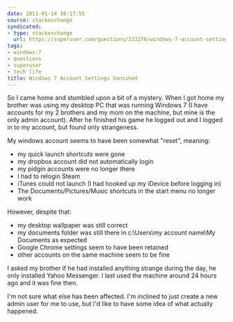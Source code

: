 ```yaml
---
date: 2011-01-14 16:17:55
source: stackexchange
syndicated:
- type: stackexchange
  url: https://superuser.com/questions/233276/windows-7-account-settings-vanished
tags:
- windows-7
- questions
- superuser
- tech life
title: Windows 7 Account Settings Vanished
---
```


So I came home and stumbled upon a bit of a mystery. When I got home my brother was using my desktop PC that was running Windows 7 (I have accounts for my 2 brothers and my mom on the machine, but mine is the only admin account). After he finished his game he logged out and I logged in to my account, but found only strangeness. 

My windows account seems to have been somewhat "reset", meaning:

- my quick launch shortcuts were gone
- my dropbox account did not automatically login
- my pidgin accounts were no longer there
- I had to relogin Steam
- iTunes could not launch (I had hooked up my iDevice before logging in)
- The Documents/Pictures/Music shortcuts in the start menu no longer work

However, despite that:

- my desktop wallpaper was still correct
- my documents folder was still there in c:\Users\my account name\My Documents as expected
- Google Chrome settings seem to have been retained
- other accounts on the same machine seem to be fine

I asked my brother if he had installed anything strange during the day, he only installed Yahoo Messenger. I last used the machine around 24 hours ago and it was fine then.

I'm not sure what else has been affected. I'm inclined to just create a new admin user for me to use, but I'd like to have some idea of what actually happened.